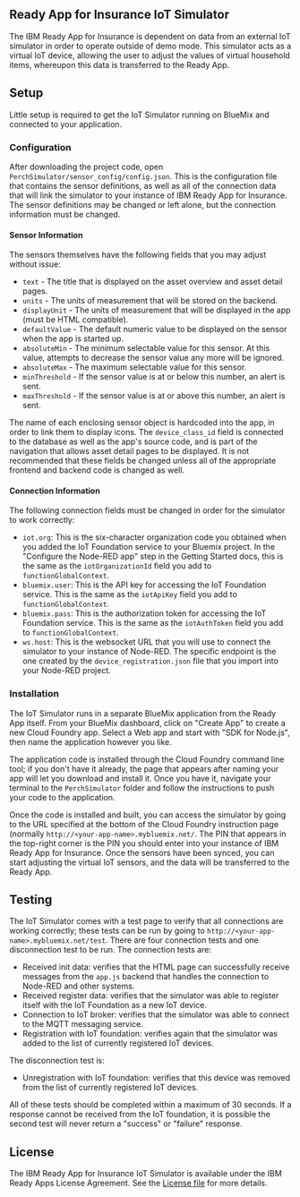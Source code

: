 ## Ready App for Insurance IoT Simulator

The IBM Ready App for Insurance is dependent on data from an external IoT simulator in order to operate outside of demo mode. This simulator acts as a virtual IoT device, allowing the user to adjust the values of virtual household items, whereupon this data is transferred to the Ready App.

## Setup

Little setup is required to get the IoT Simulator running on BlueMix and connected to your application.

### Configuration

After downloading the project code, open `PerchSimulator/sensor_config/config.json`. This is the configuration file that contains the sensor definitions, as well as all of the connection data that will link the simulator to your instance of IBM Ready App for Insurance. The sensor definitions may be changed or left alone, but the connection information must be changed.

#### Sensor Information

The sensors themselves have the following fields that you may adjust without issue:

* `text` - The title that is displayed on the asset overview and asset detail pages.
* `units` - The units of measurement that will be stored on the backend.
* `displayUnit` - The units of measurement that will be displayed in the app (must be HTML compatible).
* `defaultValue` - The default numeric value to be displayed on the sensor when the app is started up.
* `absoluteMin` - The minimum selectable value for this sensor. At this value, attempts to decrease the sensor value any more will be ignored.
* `absoluteMax` - The maximum selectable value for this sensor.
* `minThreshold` - If the sensor value is at or below this number, an alert is sent.
* `maxThreshold` - If the sensor value is at or above this number, an alert is sent.

The name of each enclosing sensor object is hardcoded into the app, in order to link them to display icons. The `device_class_id` field is connected to the database as well as the app's source code, and is part of the navigation that allows asset detail pages to be displayed. It is not recommended that these fields be changed unless all of the appropriate frontend and backend code is changed as well.

#### Connection Information

The following connection fields must be changed in order for the simulator to work correctly:

* `iot.org`: This is the six-character organization code you obtained when you added the IoT Foundation service to your Bluemix project. In the "Configure the Node-RED app" step in the Getting Started docs, this is the same as the `iotOrganizationId` field you add to `functionGlobalContext`.
* `bluemix.user`: This is the API key for accessing the IoT Foundation service. This is the same as the `iotApiKey` field you add to `functionGlobalContext`.
* `bluemix.pass`: This is the authorization token for accessing the IoT Foundation service. This is the same as the `iotAuthToken` field you add to `functionGlobalContext`.
* `ws.host`: This is the websocket URL that you will use to connect the simulator to your instance of Node-RED. The specific endpoint is the one created by the `device_registration.json` file that you import into your Node-RED project.

### Installation

The IoT Simulator runs in a separate BlueMix application from the Ready App itself. From your BlueMix dashboard, click on "Create App" to create a new Cloud Foundry app. Select a Web app and start with "SDK for Node.js", then name the application however you like.

The application code is installed through the Cloud Foundry command line tool; if you don't have it already, the page that appears after naming your app will let you download and install it. Once you have it, navigate your terminal to the `PerchSimulator` folder and follow the instructions to push your code to the application.

Once the code is installed and built, you can access the simulator by going to the URL specified at the bottom of the Cloud Foundry instruction page (normally `http://<your-app-name>.mybluemix.net/`. The PIN that appears in the top-right corner is the PIN you should enter into your instance of IBM Ready App for Insurance. Once the sensors have been synced, you can start adjusting the virtual IoT sensors, and the data will be transferred to the Ready App.

## Testing

The IoT Simulator comes with a test page to verify that all connections are working correctly; these tests can be run by going to `http://<your-app-name>.mybluemix.net/test`. There are four connection tests and one disconnection test to be run. The connection tests are:

* Received init data: verifies that the HTML page can successfully receive messages from the `app.js` backend that handles the connection to Node-RED and other systems.
* Received register data: verifies that the simulator was able to register itself with the IoT Foundation as a new IoT device.
* Connection to IoT broker: verifies that the simulator was able to connect to the MQTT messaging service.
* Registration with IoT foundation: verifies again that the simulator was added to the list of currently registered IoT devices.

The disconnection test is:

* Unregistration with IoT foundation: verifies that this device was removed from the list of currently registered IoT devices.

All of these tests should be completed within a maximum of 30 seconds. If a response cannot be received from the IoT foundation, it is possible the second test will never return a "success" or "failure" response.

## License
The IBM Ready App for Insurance IoT Simulator is available under the IBM Ready Apps License Agreement. See the [License file](https://github.com/IBM-MIL/IBM-Ready-App-for-Banking/blob/master/License.txt) for more details.